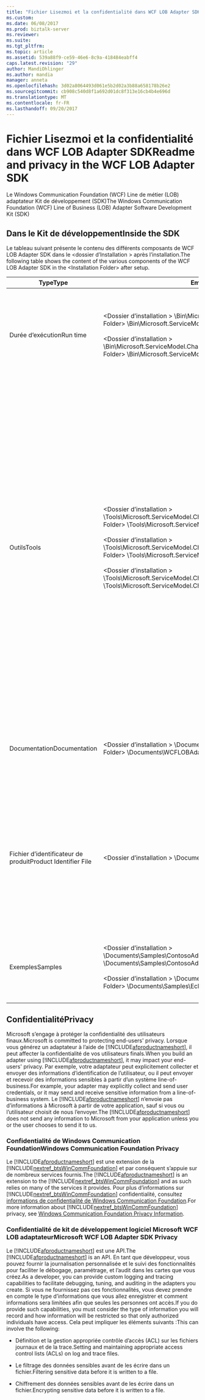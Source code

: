 ```yaml
---
title: "Fichier Lisezmoi et la confidentialité dans WCF LOB Adapter SDK | Documents Microsoft"
ms.custom: 
ms.date: 06/08/2017
ms.prod: biztalk-server
ms.reviewer: 
ms.suite: 
ms.tgt_pltfrm: 
ms.topic: article
ms.assetid: 539a88f9-ce59-46e6-8c9a-418484eabff4
caps.latest.revision: "29"
author: MandiOhlinger
ms.author: mandia
manager: anneta
ms.openlocfilehash: 3d02a8064493d061e5b2d02a3b88a658178b26e2
ms.sourcegitcommit: cb908c540d8f1a692d01dc8f313e16cb4b4e696d
ms.translationtype: MT
ms.contentlocale: fr-FR
ms.lasthandoff: 09/20/2017
---
```

# <a name="readme-and-privacy-in-the-wcf-lob-adapter-sdk"></a><span data-ttu-id="347f0-102">Fichier Lisezmoi et la confidentialité dans WCF LOB Adapter SDK</span><span class="sxs-lookup"><span data-stu-id="347f0-102">Readme and privacy in the WCF LOB Adapter SDK</span></span>
<span data-ttu-id="347f0-103">Le Windows Communication Foundation (WCF) Line de métier (LOB) adaptateur Kit de développement (SDK)</span><span class="sxs-lookup"><span data-stu-id="347f0-103">The Windows Communication Foundation (WCF) Line of Business (LOB) Adapter Software Development Kit (SDK)</span></span>  
  
## <a name="inside-the-sdk"></a><span data-ttu-id="347f0-104">Dans le Kit de développement</span><span class="sxs-lookup"><span data-stu-id="347f0-104">Inside the SDK</span></span>  
 <span data-ttu-id="347f0-105">Le tableau suivant présente le contenu des différents composants de WCF LOB Adapter SDK dans le \<dossier d’Installation > après l’installation.</span><span class="sxs-lookup"><span data-stu-id="347f0-105">The following table shows the content of the various components of the WCF LOB Adapter SDK in the \<Installation Folder> after setup.</span></span>  
  
|<span data-ttu-id="347f0-106">Type</span><span class="sxs-lookup"><span data-stu-id="347f0-106">Type</span></span>|<span data-ttu-id="347f0-107">Emplacement</span><span class="sxs-lookup"><span data-stu-id="347f0-107">Location</span></span>|<span data-ttu-id="347f0-108"> Description</span><span class="sxs-lookup"><span data-stu-id="347f0-108">Description</span></span>|  
|----------|--------------|-----------------|  
|<span data-ttu-id="347f0-109">Durée d’exécution</span><span class="sxs-lookup"><span data-stu-id="347f0-109">Run time</span></span>|<span data-ttu-id="347f0-110">\<Dossier d’installation > \Bin\Microsoft.ServiceModel.Channels.dll</span><span class="sxs-lookup"><span data-stu-id="347f0-110">\<Installation Folder> \Bin\Microsoft.ServiceModel.Channels.dll</span></span><br /><br /> <span data-ttu-id="347f0-111">\<Dossier d’installation > \Bin\Microsoft.ServiceModel.Channels.Tools.MetadataSearchBrowse.dll</span><span class="sxs-lookup"><span data-stu-id="347f0-111">\<Installation Folder> \Bin\Microsoft.ServiceModel.Channels.Tools.MetadataSearchBrowse.dll</span></span>|<span data-ttu-id="347f0-112">Ces assemblys contiennent la base de temps, y compris le composant de formulaire principal utilisé dans les outils d’exécution.</span><span class="sxs-lookup"><span data-stu-id="347f0-112">These assemblies contain the base run time including the main form component used within the tools.</span></span>|  
|<span data-ttu-id="347f0-113">Outils</span><span class="sxs-lookup"><span data-stu-id="347f0-113">Tools</span></span>|<span data-ttu-id="347f0-114">\<Dossier d’installation > \Tools\Microsoft.ServiceModel.Channels.Tools.PlugInPackage.dll</span><span class="sxs-lookup"><span data-stu-id="347f0-114">\<Installation Folder> \Tools\Microsoft.ServiceModel.Channels.Tools.PlugInPackage.dll</span></span><br /><br /> <span data-ttu-id="347f0-115">\<Dossier d’installation > \Tools\Microsoft.ServiceModel.Channels.Tools.BizTalkExtension.dll</span><span class="sxs-lookup"><span data-stu-id="347f0-115">\<Installation Folder> \Tools\Microsoft.ServiceModel.Channels.Tools.BizTalkExtension.dll</span></span><br /><br /> <span data-ttu-id="347f0-116">\<Dossier d’installation > \Tools\Microsoft.ServiceModel.Channels.Wizards.dll</span><span class="sxs-lookup"><span data-stu-id="347f0-116">\<Installation Folder> \Tools\Microsoft.ServiceModel.Channels.Wizards.dll</span></span>|<span data-ttu-id="347f0-117">**Ajouter l’adaptateur Service Reference Visual Studio plug-in**</span><span class="sxs-lookup"><span data-stu-id="347f0-117">**Add Adapter Service Reference Visual Studio Plug-In**</span></span><br /><br /> <span data-ttu-id="347f0-118">(Projet .NET [droit], ajouter une référence de Service de l’adaptateur)</span><span class="sxs-lookup"><span data-stu-id="347f0-118">(.NET Project [right-click], Add Adapter Service Reference)</span></span><br /><br /> <span data-ttu-id="347f0-119">**Consume Adapter Service BizTalk Project Add-In**</span><span class="sxs-lookup"><span data-stu-id="347f0-119">**Consume Adapter Service BizTalk Project Add-In**</span></span><br /><br /> <span data-ttu-id="347f0-120">(Projet BizTalk [droit], ajouter, ajouter les éléments générés, Consume Adapter Service)</span><span class="sxs-lookup"><span data-stu-id="347f0-120">(BizTalk Project [right-click], Add, Add Generated Items, Consume Adapter Service)</span></span><br /><br /> <span data-ttu-id="347f0-121">**Assistant développement d’adaptateurs WCF LOB**</span><span class="sxs-lookup"><span data-stu-id="347f0-121">**WCF LOB Adapter Development Wizard**</span></span><br /><br /> <span data-ttu-id="347f0-122">(Fichier, nouveau, projet, Visual c#, l’adaptateur WCF LOB)</span><span class="sxs-lookup"><span data-stu-id="347f0-122">(File, New, Project, Visual C#, WCF LOB Adapter)</span></span>|  
|<span data-ttu-id="347f0-123">Documentation</span><span class="sxs-lookup"><span data-stu-id="347f0-123">Documentation</span></span>|<span data-ttu-id="347f0-124">\<Dossier d’installation > \Documents\WCFLOBAdapterSDK.chm</span><span class="sxs-lookup"><span data-stu-id="347f0-124">\<Installation Folder> \Documents\WCFLOBAdapterSDK.chm</span></span>|<span data-ttu-id="347f0-125">Ce fichier contient le contenu conceptuel et le contenu de référence managée pour cette version.</span><span class="sxs-lookup"><span data-stu-id="347f0-125">This file contains conceptual content and the managed reference content for this release.</span></span>|  
|<span data-ttu-id="347f0-126">Fichier d’identificateur de produit</span><span class="sxs-lookup"><span data-stu-id="347f0-126">Product Identifier File</span></span>|<span data-ttu-id="347f0-127">\<Dossier d’installation > \Documents\pid.txt</span><span class="sxs-lookup"><span data-stu-id="347f0-127">\<Installation Folder>\Documents\pid.txt</span></span>|<span data-ttu-id="347f0-128">Ce fichier contient l’identificateur de produit de WCF LOB Adapter SDK.</span><span class="sxs-lookup"><span data-stu-id="347f0-128">This file contains the product identifier of the WCF LOB Adapter SDK.</span></span> <span data-ttu-id="347f0-129">Utilisez cet identificateur de produit comme référence lorsque vous contactez le Support technique et Service clientèle Microsoft.</span><span class="sxs-lookup"><span data-stu-id="347f0-129">Use this product identifier as a reference when contacting Microsoft Customer Service and Support (CSS).</span></span>|  
|<span data-ttu-id="347f0-130">Exemples</span><span class="sxs-lookup"><span data-stu-id="347f0-130">Samples</span></span>|<span data-ttu-id="347f0-131">\<Dossier d’installation > \Documents\Samples\ContosoAdapterSample.zip</span><span class="sxs-lookup"><span data-stu-id="347f0-131">\<Installation Folder> \Documents\Samples\ContosoAdapterSample.zip</span></span><br /><br /> <span data-ttu-id="347f0-132">\<Dossier d’installation > \Documents\Samples\EchoAdapterSample.zip</span><span class="sxs-lookup"><span data-stu-id="347f0-132">\<Installation Folder> \Documents\Samples\EchoAdapterSample.zip</span></span>|<span data-ttu-id="347f0-133">Le dossier d’exemples contient deux cartes exemple : Contoso adaptateur et adaptateur d’écho.</span><span class="sxs-lookup"><span data-stu-id="347f0-133">The samples folder contains two sample adapters: Contoso adapter and Echo adapter.</span></span>|  

## <a name="privacy"></a><span data-ttu-id="347f0-134">Confidentialité</span><span class="sxs-lookup"><span data-stu-id="347f0-134">Privacy</span></span>
<span data-ttu-id="347f0-135">Microsoft s’engage à protéger la confidentialité des utilisateurs finaux.</span><span class="sxs-lookup"><span data-stu-id="347f0-135">Microsoft is committed to protecting end-users' privacy.</span></span> <span data-ttu-id="347f0-136">Lorsque vous générez un adaptateur à l’aide de [!INCLUDE[afproductnameshort](../../includes/afproductnameshort-md.md)], il peut affecter la confidentialité de vos utilisateurs finals.</span><span class="sxs-lookup"><span data-stu-id="347f0-136">When you build an adapter using [!INCLUDE[afproductnameshort](../../includes/afproductnameshort-md.md)], it may impact your end-users' privacy.</span></span> <span data-ttu-id="347f0-137">Par exemple, votre adaptateur peut explicitement collecter et envoyer des informations d’identification de l’utilisateur, ou il peut envoyer et recevoir des informations sensibles à partir d’un système line-of-business.</span><span class="sxs-lookup"><span data-stu-id="347f0-137">For example, your adapter may explicitly collect and send user credentials, or it may send and receive sensitive information from a line-of-business system.</span></span> <span data-ttu-id="347f0-138">Le [!INCLUDE[afproductnameshort](../../includes/afproductnameshort-md.md)] n’envoie pas d’informations à Microsoft à partir de votre application, sauf si vous ou l’utilisateur choisit de nous l’envoyer.</span><span class="sxs-lookup"><span data-stu-id="347f0-138">The [!INCLUDE[afproductnameshort](../../includes/afproductnameshort-md.md)] does not send any information to Microsoft from your application unless you or the user chooses to send it to us.</span></span>  
  
### <a name="windows-communication-foundation-privacy"></a><span data-ttu-id="347f0-139">Confidentialité de Windows Communication Foundation</span><span class="sxs-lookup"><span data-stu-id="347f0-139">Windows Communication Foundation Privacy</span></span>  
 <span data-ttu-id="347f0-140">Le [!INCLUDE[afproductnameshort](../../includes/afproductnameshort-md.md)] est une extension de la [!INCLUDE[nextref_btsWinCommFoundation](../../includes/nextref-btswincommfoundation-md.md)] et par conséquent s’appuie sur de nombreux services fournis.</span><span class="sxs-lookup"><span data-stu-id="347f0-140">The [!INCLUDE[afproductnameshort](../../includes/afproductnameshort-md.md)] is an extension to the [!INCLUDE[nextref_btsWinCommFoundation](../../includes/nextref-btswincommfoundation-md.md)] and as such relies on many of the services it provides.</span></span> <span data-ttu-id="347f0-141">Pour plus d’informations sur [!INCLUDE[nextref_btsWinCommFoundation](../../includes/nextref-btswincommfoundation-md.md)] confidentialité, consultez [informations de confidentialité de Windows Communication Foundation](https://msdn.microsoft.com/library/ms733927.aspx).</span><span class="sxs-lookup"><span data-stu-id="347f0-141">For more information about [!INCLUDE[nextref_btsWinCommFoundation](../../includes/nextref-btswincommfoundation-md.md)] privacy, see [Windows Communication Foundation Privacy Information](https://msdn.microsoft.com/library/ms733927.aspx).</span></span>  
  
### <a name="microsoft-wcf-lob-adapter-sdk-privacy"></a><span data-ttu-id="347f0-142">Confidentialité de kit de développement logiciel Microsoft WCF LOB adaptateur</span><span class="sxs-lookup"><span data-stu-id="347f0-142">Microsoft WCF LOB Adapter SDK Privacy</span></span>  
 <span data-ttu-id="347f0-143">Le [!INCLUDE[afproductnameshort](../../includes/afproductnameshort-md.md)] est une API.</span><span class="sxs-lookup"><span data-stu-id="347f0-143">The [!INCLUDE[afproductnameshort](../../includes/afproductnameshort-md.md)] is an API.</span></span> <span data-ttu-id="347f0-144">En tant que développeur, vous pouvez fournir la journalisation personnalisée et le suivi des fonctionnalités pour faciliter le débogage, paramétrage, et l’audit dans les cartes que vous créez.</span><span class="sxs-lookup"><span data-stu-id="347f0-144">As a developer, you can provide custom logging and tracing capabilities to facilitate debugging, tuning, and auditing in the adapters you create.</span></span> <span data-ttu-id="347f0-145">Si vous ne fournissez pas ces fonctionnalités, vous devez prendre en compte le type d’informations que vous allez enregistrer et comment informations sera limitées afin que seules les personnes ont accès.</span><span class="sxs-lookup"><span data-stu-id="347f0-145">If you do provide such capabilities, you must consider the type of information you will record and how information will be restricted so that only authorized individuals have access.</span></span> <span data-ttu-id="347f0-146">Cela peut impliquer les éléments suivants :</span><span class="sxs-lookup"><span data-stu-id="347f0-146">This can involve the following:</span></span>  
  
-   <span data-ttu-id="347f0-147">Définition et la gestion appropriée contrôle d’accès (ACL) sur les fichiers journaux et de la trace.</span><span class="sxs-lookup"><span data-stu-id="347f0-147">Setting and maintaining appropriate access control lists (ACLs) on log and trace files.</span></span>  
  
-   <span data-ttu-id="347f0-148">Le filtrage des données sensibles avant de les écrire dans un fichier.</span><span class="sxs-lookup"><span data-stu-id="347f0-148">Filtering sensitive data before it is written to a file.</span></span>  
  
-   <span data-ttu-id="347f0-149">Chiffrement des données sensibles avant de les écrire dans un fichier.</span><span class="sxs-lookup"><span data-stu-id="347f0-149">Encrypting sensitive data before it is written to a file.</span></span>  